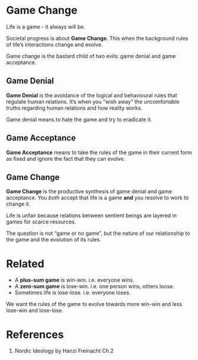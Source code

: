 # Game Change

Life is a game - it always will be.

Societal progress is about **Game Change**. This when the background rules of life’s interactions change and evolve.

Game change is the bastard child of two evils: game denial and game acceptance.

## Game Denial
**Game Denial** is the avoidance of the logical and behavioural rules that regulate human relations. It’s when you “wish away” the uncomfortable truths regarding human relations and how reality works.

Game denial means to hate the game and try to eradicate it.

## Game Acceptance
**Game Acceptance** means to take the rules of the game in their current form as fixed and ignore the fact that they can evolve.

## Game Change
**Game Change** is the productive synthesis of game denial and game acceptance. You _both_ accept that life is a game **and** you resolve to work to change it.

Life is unfair because relations between sentient beings are layered in games for scarce resources. 

The question is not “game or no game”, but the nature of our relationship to the game and the evolution of its rules.

# Related
+ A **plus-sum game** is win-win. i.e. everyone wins.
+ A **zero-sum game** is lose-win. i.e. one person wins, others loose.
+ Sometimes life is lose-lose. i.e. everyone loses.

We want the rules of the game to evolve towards more win-win and less lose-win and lose-lose.

# References
1. Nordic Ideology by Hanzi Freinacht Ch.2